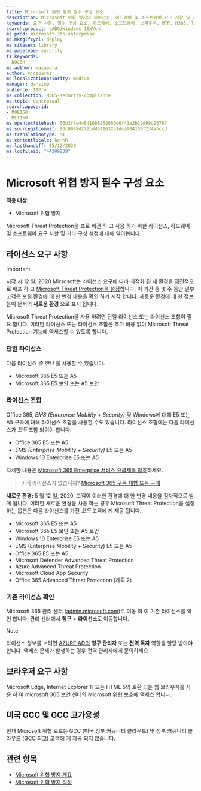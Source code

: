 ```yaml
---
title: Microsoft 위협 방지 필수 구성 요소
description: Microsoft 위협 방지의 라이선싱, 하드웨어 및 소프트웨어 요구 사항 및 기타 구성 설정에 대해 알아봅니다.
keywords: 요구 사항, 필수 구성 요소, 하드웨어, 소프트웨어, 브라우저, MTP, M365, license, E5, A5, EMS, purchase
search.product: eADQiWindows 10XVcnh
ms.prod: microsoft-365-enterprise
ms.mktglfcycl: deploy
ms.sitesec: library
ms.pagetype: security
f1.keywords:
- NOCSH
ms.author: macapara
author: mjcaparas
ms.localizationpriority: medium
manager: dansimp
audience: ITPro
ms.collection: M365-security-compliance
ms.topic: conceptual
search.appverid:
- MOE150
- MET150
ms.openlocfilehash: 66b3f7e446416b6252050e6f41a2b22d99d25767
ms.sourcegitcommit: 93c0088d272cd45f1632a1dcaf04159f234abccd
ms.translationtype: MT
ms.contentlocale: ko-KR
ms.lasthandoff: 05/12/2020
ms.locfileid: "44209238"
---
```

# <a name="microsoft-threat-protection-prerequisites"></a>Microsoft 위협 방지 필수 구성 요소

**적용 대상:**
- Microsoft 위협 방지

Microsoft Threat Protection을 프로 비전 하 고 사용 하기 위한 라이선스, 하드웨어 및 소프트웨어 요구 사항 및 기타 구성 설정에 대해 알아봅니다.

## <a name="licensing-requirements"></a>라이선스 요구 사항

>[!IMPORTANT]
>시작 시 12 일, 2020 Microsoft는 라이선스 요구에 따라 최적화 된 새 환경을 점진적으로 배포 하 고 [Microsoft Threat Protection을 설정](mtp-enable.md)합니다. 이 기간 중 몇 주 동안 일부 고객은 포털 환경에 대 한 변경 내용을 확인 하기 시작 합니다. 새로운 환경에 대 한 정보는이 문서의 **새로운 환경** 으로 표시 됩니다.

Microsoft Threat Protection을 사용 하려면 단일 라이선스 또는 라이선스 조합이 필요 합니다. 이러한 라이선스 또는 라이선스 조합은 추가 비용 없이 Microsoft Threat Protection 기능에 액세스할 수 있도록 합니다.

### <a name="single-license"></a>단일 라이선스
다음 라이선스 *중 하나* 를 사용할 수 있습니다.

- Microsoft 365 E5 또는 A5
- Microsoft 365 E5 보안 또는 A5 보안

### <a name="combination-of-licenses"></a>라이선스 조합
Office 365, *EMS (Enterprise Mobility + Security)* 및 Windows에 대해 E5 또는 A5 구독에 대해 라이선스 조합을 사용할 수도 있습니다. 라이선스 조합에는 다음 라이선스가 *모두* 포함 되어야 합니다.

- Office 365 E5 또는 A5
- *EMS (Enterprise Mobility + Security)* E5 또는 A5
- Windows 10 Enterprise E5 또는 A5

자세한 내용은 [Microsoft 365 Enterprise 서비스 요금제를 참조](https://www.microsoft.com/licensing/product-licensing/microsoft-365-enterprise)하세요.

> 아직 라이선스가 없습니까? [Microsoft 365 구독 체험 또는 구매](https://docs.microsoft.com/microsoft-365/commerce/try-or-buy-microsoft-365?view=o365-worldwide)


**새로운 환경:** 5 월 12 일, 2020, 고객이 이러한 환경에 대 한 변경 내용을 점차적으로 받게 됩니다. 이러한 새로운 환경을 사용 하는 경우 Microsoft Threat Protection을 설정 하는 옵션은 다음 라이선스를 가진 *모든* 고객에 게 제공 됩니다.

- Microsoft 365 E5 또는 A5
- Microsoft 365 E5 보안 또는 A5 보안
- Windows 10 Enterprise E5 또는 A5
- EMS (Enterprise Mobility + Security) E5 또는 A5 
- Office 365 E5 또는 A5
- Microsoft Defender Advanced Threat Protection 
- Azure Advanced Threat Protection 
- Microsoft Cloud App Security 
- Office 365 Advanced Threat Protection (계획 2) 

### <a name="check-your-existing--licenses"></a>기존 라이선스 확인
Microsoft 365 관리 센터 ([admin.microsoft.com](https://admin.microsoft.com/))로 이동 하 여 기존 라이선스를 확인 합니다. 관리 센터에서 **청구** > **라이선스**로 이동합니다.

>[!NOTE]
> 라이선스 정보를 보려면 [AZURE AD의](https://docs.microsoft.com/azure/active-directory/users-groups-roles/directory-assign-admin-roles#available-roles) **청구 관리자** 또는 **전역 독자** 역할을 할당 받아야 합니다. 액세스 문제가 발생하는 경우 전역 관리자에게 문의하세요.

## <a name="browser-requirements"></a>브라우저 요구 사항
Microsoft Edge, Internet Explorer 11 또는 HTML 5와 호환 되는 웹 브라우저를 사용 하 여 microsoft 365 보안 센터의 Microsoft 위협 보호에 액세스 합니다.

## <a name="us-gcc-and-gcc-high-availability"></a>미국 GCC 및 GCC 고가용성
현재 Microsoft 위협 보호는 GCC (미국 정부 커뮤니티 클라우드) 및 정부 커뮤니티 클라우드 (GCC 최고) 고객에 게 제공 되지 않습니다. 

## <a name="related-topics"></a>관련 항목
- [Microsoft 위협 방지 개요](microsoft-threat-protection.md)
- [Microsoft 위협 방지 설정](mtp-enable.md)
